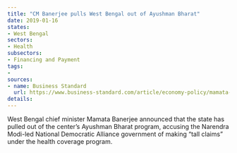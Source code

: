 ```yaml
---
title: "CM Banerjee pulls West Bengal out of Ayushman Bharat"
date: 2019-01-16
states:
- West Bengal
sectors:
- Health
subsectors:
- Financing and Payment
tags:
- 
sources:
- name: Business Standard
  url: https://www.business-standard.com/article/economy-policy/mamata-accuses-modi-of-taking-credit-for-ayushman-bharat-wb-quits-scheme-119011001131_1.html
details:
---
```


West Bengal chief minister Mamata Banerjee announced that the state has pulled out of the center’s Ayushman Bharat program, accusing the Narendra Modi-led National Democratic Alliance government of making “tall claims” under the health coverage program.
